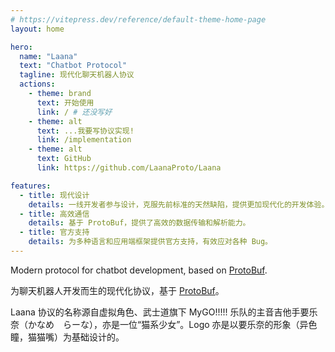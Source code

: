 ```yaml
---
# https://vitepress.dev/reference/default-theme-home-page
layout: home

hero:
  name: "Laana"
  text: "Chatbot Protocol"
  tagline: 现代化聊天机器人协议
  actions:
    - theme: brand
      text: 开始使用
      link: / # 还没写好
    - theme: alt
      text: ...我要写协议实现!
      link: /implementation
    - theme: alt
      text: GitHub
      link: https://github.com/LaanaProto/Laana

features:
  - title: 现代设计
    details: 一线开发者参与设计，克服先前标准的天然缺陷，提供更加现代化的开发体验。
  - title: 高效通信
    details: 基于 ProtoBuf，提供了高效的数据传输和解析能力。
  - title: 官方支持
    details: 为多种语言和应用端框架提供官方支持，有效应对各种 Bug。
---
```


Modern protocol for chatbot development, based on [ProtoBuf](https://protobuf.dev/).

为聊天机器人开发而生的现代化协议，基于 [ProtoBuf](https://protobuf.dev/)。

Laana 协议的名称源自虚拟角色、武士道旗下 MyGO!!!!! 乐队的主音吉他手要乐奈（かなめ　らーな），亦是一位“猫系少女”。Logo 亦是以要乐奈的形象（异色瞳，猫猫嘴）为基础设计的。